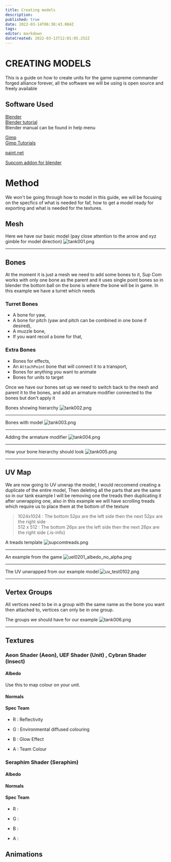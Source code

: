 ```yaml
---
title: Creating models
description: 
published: true
date: 2022-03-14T06:38:43.084Z
tags: 
editor: markdown
dateCreated: 2022-03-13T12:01:05.252Z
---
```


# CREATING MODELS 

This is a guide on how to create units for the game supreme commander forged alliance forever, all the software we will be using is open source and freely available  
  

## Software Used 

[Blender](https://www.blender.org)    
[Blender tutorial](https://www.blender.org/support/tutorials/)  
Blender manual can be found in help menu
  
[Gimp](https://www.gimp.org/)    
[Gimp Tutorials](https://www.gimp.org/tutorials/)  
  
[paint.net](https://www.getpaint.net/)  
  
[Supcom addon for blender](https://github.com/Exotic-Retard/SupCom_Import_Export_Blender/tree/Blender2.80)  
  

# Method 

We won't be going through how to model in this guide, we will be focusing on the specfics of what is needed for faf, how to get a model ready for exporting and what is needed for the textures.  

## Mesh 

Here we have our basic model (pay close attention to the arrow and xyz gimble for model direction)
![tank001.png](/images/modding/creating-models/tank001.png)

---

## Bones 

At the moment it is just a mesh we need to add some bones to it, Sup Com works with only one bone as the parent and it uses single point bones so in blender the bottom ball on the bone is where the bone will be in game. In this example we have a turret which needs

### Turret Bones 

- A bone for yaw,
- A bone for pitch (yaw and pitch can be combined in one bone if desired),
- A muzzle bone,
- If you want recoil a bone for that,

### Extra Bones

- Bones for effects,
- An `AttachPoint` bone that will connect it to a transport,
- Bones for anything you want to animate
- Bones for units to target

Once we have our bones set up we need to switch back to the mesh and parent it to the bones, and add an armature modifier connected to the bones but don't apply it

Bones showing hierarchy 
![tank002.png](/images/modding/creating-models/tank002.png)

---
Bones with model
![tank003.png](/images/modding/creating-models/tank003.png)

---
Adding the armature modifier
![tank004.png](/images/modding/creating-models/tank004.png)

---
How your bone hierarchy should look
![tank005.png](/images/modding/creating-models/tank005.png)

---

## UV Map

We are now going to UV unwrap the model, I would reccomend creating a duplicate of the entire model, Then deleting all the parts that are the same so in our tank example I will be removing one the treads then duplicating it after unwrapping one, also in this example we will have scrolling treads which require us to place them at the bottom of the texture

> 1024x1024 : The bottom 52px are the left side then the next 52px are the right side  
512 x 512 : The bottom 26px are the left side then the next 26px are the right side
{.is-info}

A treads template
![supcomtreads.png](/images/modding/creating-models/supcomtreads.png)

---
An example from the game
![uel0201_albedo_no_alpha.png](/images/modding/creating-models/uel0201_albedo_no_alpha.png)

---

The UV unwrapped from our example model
![uv_test0102.png](/images/modding/creating-models/uv_test0102.png)

---

## Vertex Groups

All vertices need to be in a group with the same name as the bone you want then attached to, vertices can only be in one group.

The groups we should have for our example
![tank006.png](/images/modding/creating-models/tank006.png) 

---

## Textures


### Aeon Shader (Aeon), UEF Shader (Unit) , Cybran Shader (Insect)
#### Albedo
Use this to map colour on your unit.
#### Normals

#### Spec Team
- R : Reflectivity

- G : Environmental diffused colouring

- B : Glow Effect

- A : Team Colour

### Seraphim Shader (Seraphim)
#### Albedo
#### Normals
#### Spec Team

- R :

- G :

- B :

- A :

## Animations

